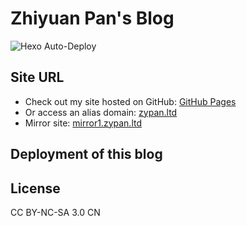# Zhiyuan Pan's Blog

![Hexo Auto-Deploy](https://github.com/pan2013e/pan2013e.github.io/workflows/Hexo%20Auto-Deploy/badge.svg)

## Site URL
* Check out my site hosted on GitHub: [GitHub Pages](https://pan2013e.github.io)
* Or access an alias domain: [zypan.ltd](https://zypan.ltd)
* Mirror site: [mirror1.zypan.ltd](https://mirror1.zypan.ltd)

## Deployment of this blog

## License
CC BY-NC-SA 3.0 CN
